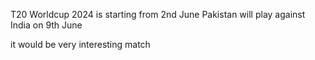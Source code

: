 T20 Worldcup 2024 is starting from 2nd June
Pakistan will play against India on 9th June

it would be very interesting match
